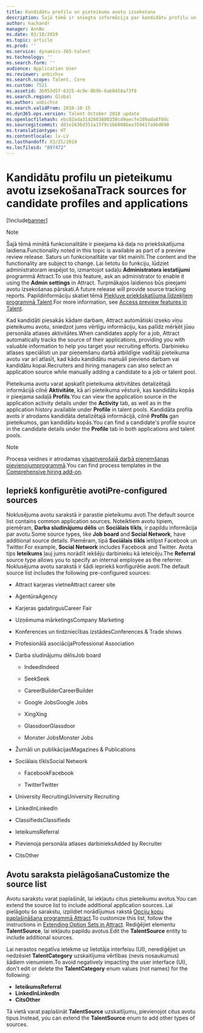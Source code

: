 ```yaml
---
title: Kandidātu profilu un pieteikumu avotu izsekošana
description: Šajā tēmā ir sniegta informācija par kandidātu profilu un pieteikumu avotu izsekošanu.
author: hachandr
manager: AnnBe
ms.date: 03/18/2019
ms.topic: article
ms.prod: ''
ms.service: dynamics-365-talent
ms.technology: ''
ms.search.form: ''
audience: Application User
ms.reviewer: anbichse
ms.search.scope: Talent, Core
ms.custom: 7521
ms.assetid: 3b953d5f-6325-4c9e-8b9b-6ab0458a73f8
ms.search.region: Global
ms.author: anbichse
ms.search.validFrom: 2018-10-15
ms.dyn365.ops.version: Talent October 2018 update
ms.openlocfilehash: ebc82ada31d2803800358cd9aecfe389ada8f0dc
ms.sourcegitcommit: dd1e1636d351a15f9c1b6808bea359417a9bd690
ms.translationtype: HT
ms.contentlocale: lv-LV
ms.lasthandoff: 03/25/2019
ms.locfileid: "897472"
---
```

# <a name="track-sources-for-candidate-profiles-and-applications"></a><span data-ttu-id="bd59a-103">Kandidātu profilu un pieteikumu avotu izsekošana</span><span class="sxs-lookup"><span data-stu-id="bd59a-103">Track sources for candidate profiles and applications</span></span> 

[!include[banner](../includes/banner.md)]

> [!NOTE] 
> <span data-ttu-id="bd59a-104">Šajā tēmā minētā funkcionalitāte ir pieejama kā daļa no priekšskatījuma laidiena.</span><span class="sxs-lookup"><span data-stu-id="bd59a-104">Functionality noted in this topic is available as part of a preview review release.</span></span> <span data-ttu-id="bd59a-105">Saturs un funkcionalitāte var tikt mainīti.</span><span class="sxs-lookup"><span data-stu-id="bd59a-105">The content and the functionality are subject to change.</span></span> <span data-ttu-id="bd59a-106">Lai lietotu šo funkciju, lūdziet administratoram iespējot to, izmantojot sadaļu **Administratora iestatījumi** programmā Attract.</span><span class="sxs-lookup"><span data-stu-id="bd59a-106">To use this feature, ask an administrator to enable it using the **Admin settings** in Attract.</span></span> <span data-ttu-id="bd59a-107">Turpmākajos laidienos būs pieejami avotu izsekošanas pārskati.</span><span class="sxs-lookup"><span data-stu-id="bd59a-107">A future release will provide source tracking reports.</span></span> <span data-ttu-id="bd59a-108">Papildinformāciju skatiet tēmā [Piekļuve priekšskatījuma līdzekļiem programmā Talent](https://docs.microsoft.com/en-us/dynamics365/unified-operations/talent/access-preview-feature).</span><span class="sxs-lookup"><span data-stu-id="bd59a-108">For more information, see [Access preview features in Talent](https://docs.microsoft.com/en-us/dynamics365/unified-operations/talent/access-preview-feature).</span></span>

<span data-ttu-id="bd59a-109">Kad kandidāti piesakās kādam darbam, Attract automātiski izseko viņu pieteikumu avotu, sniedzot jums vērtīgu informāciju, kas palīdz mērķēt jūsu personāla atlases aktivitātes.</span><span class="sxs-lookup"><span data-stu-id="bd59a-109">When candidates apply for a job, Attract automatically tracks the source of their applications, providing you with valuable information to help you target your recruiting efforts.</span></span> <span data-ttu-id="bd59a-110">Darbinieku atlases speciālisti un par pieņemšanu darbā atbildīgie vadītāji pieteikuma avotu var arī atlasīt, kad kādu kandidātu manuāli pievieno darbam vai kandidātu kopai.</span><span class="sxs-lookup"><span data-stu-id="bd59a-110">Recruiters and hiring managers can also select an application source while manually adding a candidate to a job or talent pool.</span></span>

<span data-ttu-id="bd59a-111">Pieteikuma avotu varat apskatīt pieteikuma aktivitātes detalizētajā informācijā cilnē **Aktivitāte**, kā arī pieteikuma vēsturē, kas kandidātu kopās ir pieejama sadaļā **Profils**.</span><span class="sxs-lookup"><span data-stu-id="bd59a-111">You can view the application source in the application activity details under the **Activity** tab, as well as in the application history available under **Profile** in talent pools.</span></span> <span data-ttu-id="bd59a-112">Kandidāta profila avots ir atrodams kandidāta detalizētajā informācijā, cilnē **Profils** gan pieteikumos, gan kandidātu kopās.</span><span class="sxs-lookup"><span data-stu-id="bd59a-112">You can find a candidate's profile source in the candidate details under the **Profile** tab in both applications and talent pools.</span></span>

> [!NOTE] 
> <span data-ttu-id="bd59a-113">Procesa veidnes ir atrodamas [visaptverošajā darbā pieņemšanas pievienojumprogrammā](https://docs.microsoft.com/en-us/dynamics365/unified-operations/talent/attract-comprehensive-hiring).</span><span class="sxs-lookup"><span data-stu-id="bd59a-113">You can find process templates in the [Comprehensive hiring add-on](https://docs.microsoft.com/en-us/dynamics365/unified-operations/talent/attract-comprehensive-hiring).</span></span>

## <a name="pre-configured-sources"></a><span data-ttu-id="bd59a-114">Iepriekš konfigurētie avoti</span><span class="sxs-lookup"><span data-stu-id="bd59a-114">Pre-configured sources</span></span>

<span data-ttu-id="bd59a-115">Noklusējuma avotu sarakstā ir parastie pieteikumu avoti.</span><span class="sxs-lookup"><span data-stu-id="bd59a-115">The default source list contains common application sources.</span></span> <span data-ttu-id="bd59a-116">Noteiktiem avotu tipiem, piemēram, **Darba sludinājumu dēlis** un **Sociālais tīkls**, ir papildu informācija par avotu.</span><span class="sxs-lookup"><span data-stu-id="bd59a-116">Some source types, like **Job board** and **Social Network**, have additional source details.</span></span> <span data-ttu-id="bd59a-117">Piemēram, tipā **Sociālais tīkls** ietilpst Facebook un Twitter.</span><span class="sxs-lookup"><span data-stu-id="bd59a-117">For example, **Social Network** includes Facebook and Twitter.</span></span> <span data-ttu-id="bd59a-118">Avota tips **Ieteikums** ļauj jums norādīt iekšēju darbinieku kā ieteicēju.</span><span class="sxs-lookup"><span data-stu-id="bd59a-118">The **Referral** source type allows you to specify an internal employee as the referrer.</span></span> <span data-ttu-id="bd59a-119">Noklusējuma avotu sarakstā ir šādi iepriekš konfigurētie avoti.</span><span class="sxs-lookup"><span data-stu-id="bd59a-119">The default source list includes the following pre-configured sources:</span></span>

-   <span data-ttu-id="bd59a-120">Attract karjeras vietne</span><span class="sxs-lookup"><span data-stu-id="bd59a-120">Attract career site</span></span>

-   <span data-ttu-id="bd59a-121">Aģentūra</span><span class="sxs-lookup"><span data-stu-id="bd59a-121">Agency</span></span>

-   <span data-ttu-id="bd59a-122">Karjeras gadatirgus</span><span class="sxs-lookup"><span data-stu-id="bd59a-122">Career Fair</span></span>

-   <span data-ttu-id="bd59a-123">Uzņēmuma mārketings</span><span class="sxs-lookup"><span data-stu-id="bd59a-123">Company Marketing</span></span>

-   <span data-ttu-id="bd59a-124">Konferences un tirdzniecības izstādes</span><span class="sxs-lookup"><span data-stu-id="bd59a-124">Conferences & Trade shows</span></span>

-   <span data-ttu-id="bd59a-125">Profesionālā asociācija</span><span class="sxs-lookup"><span data-stu-id="bd59a-125">Professional Association</span></span>

-   <span data-ttu-id="bd59a-126">Darba sludinājumu dēlis</span><span class="sxs-lookup"><span data-stu-id="bd59a-126">Job board</span></span>

    -   <span data-ttu-id="bd59a-127">Indeed</span><span class="sxs-lookup"><span data-stu-id="bd59a-127">Indeed</span></span>

    -   <span data-ttu-id="bd59a-128">Seek</span><span class="sxs-lookup"><span data-stu-id="bd59a-128">Seek</span></span>

    -   <span data-ttu-id="bd59a-129">CareerBuilder</span><span class="sxs-lookup"><span data-stu-id="bd59a-129">CareerBuilder</span></span>

    -   <span data-ttu-id="bd59a-130">Google Jobs</span><span class="sxs-lookup"><span data-stu-id="bd59a-130">Google Jobs</span></span>

    -   <span data-ttu-id="bd59a-131">Xing</span><span class="sxs-lookup"><span data-stu-id="bd59a-131">Xing</span></span>

    -   <span data-ttu-id="bd59a-132">Glassdoor</span><span class="sxs-lookup"><span data-stu-id="bd59a-132">Glassdoor</span></span>

    -   <span data-ttu-id="bd59a-133">Monster Jobs</span><span class="sxs-lookup"><span data-stu-id="bd59a-133">Monster Jobs</span></span>

-   <span data-ttu-id="bd59a-134">Žurnāli un publikācijas</span><span class="sxs-lookup"><span data-stu-id="bd59a-134">Magazines & Publications</span></span>

-   <span data-ttu-id="bd59a-135">Sociālais tīkls</span><span class="sxs-lookup"><span data-stu-id="bd59a-135">Social Network</span></span>

    -   <span data-ttu-id="bd59a-136">Facebook</span><span class="sxs-lookup"><span data-stu-id="bd59a-136">Facebook</span></span>

    -   <span data-ttu-id="bd59a-137">Twitter</span><span class="sxs-lookup"><span data-stu-id="bd59a-137">Twitter</span></span>

-   <span data-ttu-id="bd59a-138">University Recruiting</span><span class="sxs-lookup"><span data-stu-id="bd59a-138">University Recruiting</span></span>

-   <span data-ttu-id="bd59a-139">LinkedIn</span><span class="sxs-lookup"><span data-stu-id="bd59a-139">LinkedIn</span></span>

-   <span data-ttu-id="bd59a-140">Classifieds</span><span class="sxs-lookup"><span data-stu-id="bd59a-140">Classifieds</span></span>

-   <span data-ttu-id="bd59a-141">Ieteikums</span><span class="sxs-lookup"><span data-stu-id="bd59a-141">Referral</span></span>

-   <span data-ttu-id="bd59a-142">Pievienoja personāla atlases darbinieks</span><span class="sxs-lookup"><span data-stu-id="bd59a-142">Added by Recruiter</span></span>

-   <span data-ttu-id="bd59a-143">Cits</span><span class="sxs-lookup"><span data-stu-id="bd59a-143">Other</span></span>

## <a name="customize-the-source-list"></a><span data-ttu-id="bd59a-144">Avotu saraksta pielāgošana</span><span class="sxs-lookup"><span data-stu-id="bd59a-144">Customize the source list</span></span> 

<span data-ttu-id="bd59a-145">Avotu sarakstu varat paplašināt, lai iekļautu citus pieteikumu avotus.</span><span class="sxs-lookup"><span data-stu-id="bd59a-145">You can extend the source list to include additional application sources.</span></span> <span data-ttu-id="bd59a-146">Lai pielāgotu šo sarakstu, izpildiet norādījumus rakstā [Opciju kopu paplašināšana programmā Attract](https://docs.microsoft.com/en-us/dynamics365/unified-operations/talent/extensibility-attract#extending-option-sets-in-attract).</span><span class="sxs-lookup"><span data-stu-id="bd59a-146">To customize this list, follow the instructions in [Extending Option Sets in Attract](https://docs.microsoft.com/en-us/dynamics365/unified-operations/talent/extensibility-attract#extending-option-sets-in-attract).</span></span> <span data-ttu-id="bd59a-147">Rediģējiet elementu **TalentSource**, lai iekļautu papildu avotus.</span><span class="sxs-lookup"><span data-stu-id="bd59a-147">Edit the **TalentSource** entity to include additional sources.</span></span> 

<span data-ttu-id="bd59a-148">Lai nerastos negatīva ietekme uz lietotāja interfeisu (UI), nerediģējiet un nedzēsiet **TalentCategory** uzskaitījuma vērtības (nevis nosaukumus) šādiem vienumiem.</span><span class="sxs-lookup"><span data-stu-id="bd59a-148">To avoid negatively impacting the user interface (UI), don't edit or delete the **TalentCategory** enum values (not names) for the following:</span></span>

- <span data-ttu-id="bd59a-149">**Ieteikums**</span><span class="sxs-lookup"><span data-stu-id="bd59a-149">**Referral**</span></span>
- <span data-ttu-id="bd59a-150">**LinkedIn**</span><span class="sxs-lookup"><span data-stu-id="bd59a-150">**LinkedIn**</span></span>
- <span data-ttu-id="bd59a-151">**Cits**</span><span class="sxs-lookup"><span data-stu-id="bd59a-151">**Other**</span></span>

<span data-ttu-id="bd59a-152">Tā vietā varat paplašināt **TalentSource** uzskaitījumu, pievienojot citus avotu tipus.</span><span class="sxs-lookup"><span data-stu-id="bd59a-152">Instead, you can extend the **TalentSource** enum to add other types of sources.</span></span>
